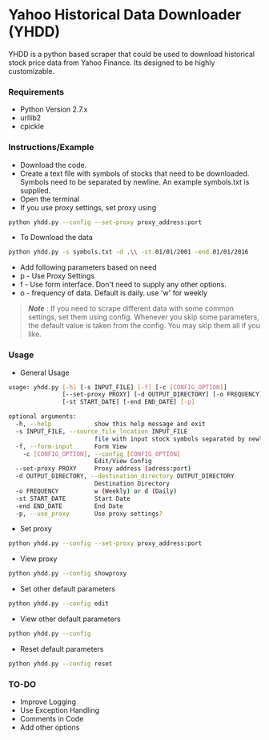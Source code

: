 # Yahoo Historical Data Downloader (YHDD)

YHDD is a python based scraper that could be used to download historical stock price data from Yahoo Finance. Its designed to be highly customizable.

### Requirements
 - Python Version 2.7.x
 - urllib2
 - cpickle
 
### Instructions/Example
- Download the code.
- Create a text file with symbols of stocks that need to be downloaded. Symbols need to be separated by newline. An example symbols.txt is supplied.
- Open the terminal
- If you use proxy settings, set proxy using
```sh
python yhdd.py --config --set-proxy proxy_address:port
```
- To Download the data 
```sh
python yhdd.py -s symbols.txt -d .\\ -st 01/01/2001 -end 01/01/2016
```
 - Add following parameters based on need
  - p - Use Proxy Settings
  - f - Use form interface. Don't need to supply any other options.
  - o - frequency of data. Default is daily. use 'w' for weekly
  
> ***Note*** : 
> If you need to scrape different data with some common settings, set them using config. 
> Whenever you skip some parameters, the default value is taken from the config. You may skip them all if you like.


### Usage
- General Usage
```sh
usage: yhdd.py [-h] [-s INPUT_FILE] [-f] [-c [CONFIG_OPTION]]
               [--set-proxy PROXY] [-d OUTPUT_DIRECTORY] [-o FREQUENCY]
               [-st START_DATE] [-end END_DATE] [-p]

optional arguments:
  -h, --help            show this help message and exit
  -s INPUT_FILE, --source_file_location INPUT_FILE
                        file with input stock symbols separated by newline
  -f, --form-input      Form View
    -c [CONFIG_OPTION], --config [CONFIG_OPTION]
                        Edit/View Config
  --set-proxy PROXY     Proxy address (adress:port)
  -d OUTPUT_DIRECTORY, --destination_directory OUTPUT_DIRECTORY
                        Destination Directory
  -o FREQUENCY          w (Weekly) or d (Daily)
  -st START_DATE        Start Date
  -end END_DATE         End Date
  -p, --use_proxy       Use proxy settings?
```
- Set proxy
```sh
python yhdd.py --config --set-proxy proxy_address:port
```
- View proxy
```sh
python yhdd.py --config showproxy
```
- Set other default parameters
```sh
python yhdd.py --config edit
```

- View other default parameters
```sh
python yhdd.py --config
```

- Reset default parameters
```sh
python yhdd.py --config reset
```

### TO-DO
 - Improve Logging
 - Use Exception Handling
 - Comments in Code
 - Add other options
